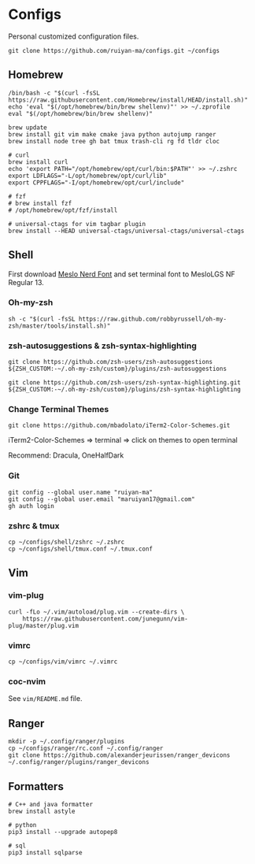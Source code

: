 # Configs

Personal customized configuration files. 

```shell
git clone https://github.com/ruiyan-ma/configs.git ~/configs
```

## Homebrew

```shell
/bin/bash -c "$(curl -fsSL https://raw.githubusercontent.com/Homebrew/install/HEAD/install.sh)"
echo 'eval "$(/opt/homebrew/bin/brew shellenv)"' >> ~/.zprofile
eval "$(/opt/homebrew/bin/brew shellenv)"

brew update
brew install git vim make cmake java python autojump ranger
brew install node tree gh bat tmux trash-cli rg fd tldr cloc

# curl
brew install curl
echo 'export PATH="/opt/homebrew/opt/curl/bin:$PATH"' >> ~/.zshrc
export LDFLAGS="-L/opt/homebrew/opt/curl/lib"
export CPPFLAGS="-I/opt/homebrew/opt/curl/include"

# fzf
# brew install fzf
# /opt/homebrew/opt/fzf/install

# universal-ctags for vim tagbar plugin
brew install --HEAD universal-ctags/universal-ctags/universal-ctags
```

## Shell

First download [Meslo Nerd Font](https://github.com/romkatv/powerlevel10k?tab=readme-ov-file#meslo-nerd-font-patched-for-powerlevel10k) and set terminal font to MesloLGS NF Regular 13. 

### Oh-my-zsh

```shell
sh -c "$(curl -fsSL https://raw.github.com/robbyrussell/oh-my-zsh/master/tools/install.sh)"
```

### zsh-autosuggestions & zsh-syntax-highlighting

```
git clone https://github.com/zsh-users/zsh-autosuggestions ${ZSH_CUSTOM:-~/.oh-my-zsh/custom}/plugins/zsh-autosuggestions

git clone https://github.com/zsh-users/zsh-syntax-highlighting.git ${ZSH_CUSTOM:-~/.oh-my-zsh/custom}/plugins/zsh-syntax-highlighting
```

### Change Terminal Themes

```shell
git clone https://github.com/mbadolato/iTerm2-Color-Schemes.git
```

iTerm2-Color-Schemes => terminal => click on themes to open terminal

Recommend: Dracula, OneHalfDark

### Git

```shell
git config --global user.name "ruiyan-ma"
git config --global user.email "maruiyan17@gmail.com"
gh auth login
```

### zshrc & tmux

```shell
cp ~/configs/shell/zshrc ~/.zshrc
cp ~/configs/shell/tmux.conf ~/.tmux.conf
```

## Vim

### vim-plug

```shell
curl -fLo ~/.vim/autoload/plug.vim --create-dirs \
    https://raw.githubusercontent.com/junegunn/vim-plug/master/plug.vim
```

### vimrc

```shell
cp ~/configs/vim/vimrc ~/.vimrc
```

### coc-nvim

See `vim/README.md` file. 

## Ranger

```shell
mkdir -p ~/.config/ranger/plugins
cp ~/configs/ranger/rc.conf ~/.config/ranger
git clone https://github.com/alexanderjeurissen/ranger_devicons ~/.config/ranger/plugins/ranger_devicons
```

## Formatters

```shell
# C++ and java formatter
brew install astyle

# python
pip3 install --upgrade autopep8

# sql
pip3 install sqlparse
```
